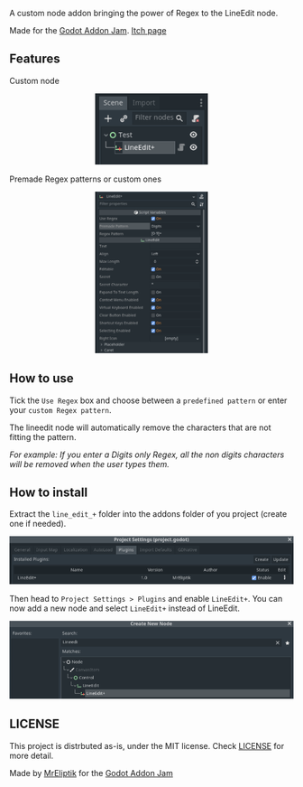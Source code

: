 A custom node addon bringing the power of Regex to the LineEdit node.

Made for the [Godot Addon Jam](https://itch.io/jam/godot-addons-jam-1). [Itch page](https://mreliptik.itch.io/lineeditplus)

## Features

Custom node
<p align="center">
  <img src="screenshots/lineedit_plus.png" width="200">
</p>

Premade Regex patterns or custom ones
<p align="center">
  <img src="screenshots/lineedit_inspector.png" width="200">
</p>

## How to use

Tick the `Use Regex` box and choose between a `predefined pattern` or enter your `custom Regex pattern`.

The lineedit node will automatically remove the characters that are not fitting the pattern.

*For example: If you enter a Digits only Regex, all the non digits characters will be removed when the user types them.*

## How to install

Extract the `line_edit_+` folder into the addons folder of you project (create one if needed).

<p align="center">
  <img src="screenshots/settings.png" width="800">
</p>

Then head to `Project Settings > Plugins` and enable `LineEdit+`. You can now add a new node and select `LineEdit+` instead of LineEdit.

<p align="center">
  <img src="screenshots/new_node.png" width="800">
</p>

## LICENSE

This project is distrbuted as-is, under the MIT license. Check [LICENSE](LICENSE) for more detail.

Made by [MrEliptik](https://twitter.com/mreliptik_) for the [Godot Addon Jam](https://itch.io/jam/godot-addons-jam-1)